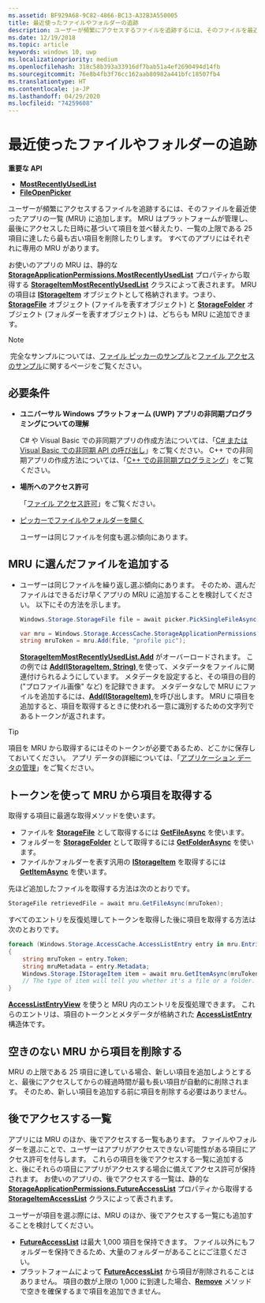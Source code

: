 ```yaml
---
ms.assetid: BF929A68-9C82-4866-BC13-A32B3A550005
title: 最近使ったファイルやフォルダーの追跡
description: ユーザーが頻繁にアクセスするファイルを追跡するには、そのファイルを最近使ったアプリの一覧 (MRU) に追加します。
ms.date: 12/19/2018
ms.topic: article
keywords: windows 10, uwp
ms.localizationpriority: medium
ms.openlocfilehash: 318c58b393a33916df7bab51a4ef2690494d14fb
ms.sourcegitcommit: 76e8b4fb3f76cc162aab80982a441bfc18507fb4
ms.translationtype: HT
ms.contentlocale: ja-JP
ms.lasthandoff: 04/29/2020
ms.locfileid: "74259608"
---
```

# <a name="track-recently-used-files-and-folders"></a>最近使ったファイルやフォルダーの追跡

**重要な API**

- [**MostRecentlyUsedList**](https://docs.microsoft.com/uwp/api/windows.storage.accesscache.storageapplicationpermissions.mostrecentlyusedlist)
- [**FileOpenPicker**](https://docs.microsoft.com/uwp/schemas/appxpackage/appxmanifestschema/element-fileopenpicker)

ユーザーが頻繁にアクセスするファイルを追跡するには、そのファイルを最近使ったアプリの一覧 (MRU) に追加します。 MRU はプラットフォームが管理し、最後にアクセスした日時に基づいて項目を並べ替えたり、一覧の上限である 25 項目に達したら最も古い項目を削除したりします。 すべてのアプリにはそれぞれに専用の MRU があります。

お使いのアプリの MRU は、静的な [**StorageApplicationPermissions.MostRecentlyUsedList**](https://docs.microsoft.com/uwp/api/Windows.Storage.AccessCache.StorageItemMostRecentlyUsedList) プロパティから取得する [**StorageItemMostRecentlyUsedList**](https://docs.microsoft.com/uwp/api/windows.storage.accesscache.storageapplicationpermissions.mostrecentlyusedlist) クラスによって表されます。 MRU の項目は [**IStorageItem**](https://docs.microsoft.com/uwp/api/Windows.Storage.IStorageItem) オブジェクトとして格納されます。つまり、[**StorageFile**](https://docs.microsoft.com/uwp/api/Windows.Storage.StorageFile) オブジェクト (ファイルを表すオブジェクト) と [**StorageFolder**](https://docs.microsoft.com/uwp/api/Windows.Storage.StorageFolder) オブジェクト (フォルダーを表すオブジェクト) は、どちらも MRU に追加できます。

> [!NOTE]
> 完全なサンプルについては、[ファイル ピッカーのサンプル](https://github.com/Microsoft/Windows-universal-samples/tree/master/Samples/FilePicker)と[ファイル アクセスのサンプル](https://github.com/Microsoft/Windows-universal-samples/tree/master/Samples/FileAccess)に関するページをご覧ください。

## <a name="prerequisites"></a>必要条件

-   **ユニバーサル Windows プラットフォーム (UWP) アプリの非同期プログラミングについての理解**

    C# や Visual Basic での非同期アプリの作成方法については、「[C# または Visual Basic での非同期 API の呼び出し](https://docs.microsoft.com/windows/uwp/threading-async/call-asynchronous-apis-in-csharp-or-visual-basic)」をご覧ください。 C++ での非同期アプリの作成方法については、「[C++ での非同期プログラミング](https://docs.microsoft.com/windows/uwp/threading-async/asynchronous-programming-in-cpp-universal-windows-platform-apps)」をご覧ください。

-   **場所へのアクセス許可**

    「[ファイル アクセス許可](file-access-permissions.md)」をご覧ください。

-   [ピッカーでファイルやフォルダーを開く](quickstart-using-file-and-folder-pickers.md)

    ユーザーは同じファイルを何度も選ぶ傾向にあります。

 ## <a name="add-a-picked-file-to-the-mru"></a>MRU に選んだファイルを追加する

-   ユーザーは同じファイルを繰り返し選ぶ傾向にあります。 そのため、選んだファイルはできるだけ早くアプリの MRU に追加することを検討してください。 以下にその方法を示します。

    ```cs
    Windows.Storage.StorageFile file = await picker.PickSingleFileAsync();

    var mru = Windows.Storage.AccessCache.StorageApplicationPermissions.MostRecentlyUsedList;
    string mruToken = mru.Add(file, "profile pic");
    ```

    [**StorageItemMostRecentlyUsedList.Add**](https://docs.microsoft.com/uwp/api/windows.storage.accesscache.storageitemmostrecentlyusedlist.add) がオーバーロードされます。 この例では [**Add(IStorageItem, String)** ](https://docs.microsoft.com/uwp/api/windows.storage.accesscache.storageitemmostrecentlyusedlist.add) を使って、メタデータをファイルに関連付けられるようにしています。 メタデータを設定すると、その項目の目的 ("プロファイル画像" など) を記録できます。 メタデータなしで MRU にファイルを追加するには、[**Add(IStorageItem)** ](https://docs.microsoft.com/uwp/api/windows.storage.accesscache.storageitemmostrecentlyusedlist.add) を呼び出します。 MRU に項目を追加すると、項目を取得するときに使われる一意に識別するための文字列であるトークンが返されます。

> [!TIP]
> 項目を MRU から取得するにはそのトークンが必要であるため、どこかに保存しておいてください。 アプリ データの詳細については、「[アプリケーション データの管理](https://docs.microsoft.com/previous-versions/windows/apps/hh465109(v=win.10))」をご覧ください。

## <a name="use-a-token-to-retrieve-an-item-from-the-mru"></a>トークンを使って MRU から項目を取得する

取得する項目に最適な取得メソッドを使います。

-   ファイルを [**StorageFile**](https://docs.microsoft.com/uwp/api/Windows.Storage.StorageFile) として取得するには [**GetFileAsync**](https://docs.microsoft.com/uwp/api/windows.storage.accesscache.storageitemmostrecentlyusedlist.getfileasync) を使います。
-   フォルダーを [**StorageFolder**](https://docs.microsoft.com/uwp/api/Windows.Storage.StorageFolder) として取得するには [**GetFolderAsync**](https://docs.microsoft.com/uwp/api/windows.storage.accesscache.storageitemmostrecentlyusedlist.getfolderasync) を使います。
-   ファイルかフォルダーを表す汎用の [**IStorageItem**](https://docs.microsoft.com/uwp/api/Windows.Storage.IStorageItem) を取得するには [**GetItemAsync**](https://docs.microsoft.com/uwp/api/windows.storage.accesscache.storageitemmostrecentlyusedlist.getitemasync) を使います。

先ほど追加したファイルを取得する方法は次のとおりです。

```cs
StorageFile retrievedFile = await mru.GetFileAsync(mruToken);
```

すべてのエントリを反復処理してトークンを取得した後に項目を取得する方法は次のとおりです。

```cs
foreach (Windows.Storage.AccessCache.AccessListEntry entry in mru.Entries)
{
    string mruToken = entry.Token;
    string mruMetadata = entry.Metadata;
    Windows.Storage.IStorageItem item = await mru.GetItemAsync(mruToken);
    // The type of item will tell you whether it's a file or a folder.
}
```

[  **AccessListEntryView**](https://docs.microsoft.com/uwp/api/Windows.Storage.AccessCache.AccessListEntryView) を使うと MRU 内のエントリを反復処理できます。 これらのエントリは、項目のトークンとメタデータが格納された [**AccessListEntry**](https://docs.microsoft.com/uwp/api/Windows.Storage.AccessCache.AccessListEntry) 構造体です。

## <a name="removing-items-from-the-mru-when-its-full"></a>空きのない MRU から項目を削除する

MRU の上限である 25 項目に達している場合、新しい項目を追加しようとすると、最後にアクセスしてからの経過時間が最も長い項目が自動的に削除されます。 そのため、新しい項目を追加する前に項目を削除する必要はありません。

## <a name="future-access-list"></a>後でアクセスする一覧

アプリには MRU のほか、後でアクセスする一覧もあります。 ファイルやフォルダーを選ぶことで、ユーザーはアプリがアクセスできない可能性がある項目にアクセス許可を付与します。 これらの項目を後でアクセスする一覧に追加すると、後にそれらの項目にアプリがアクセスする場合に備えてアクセス許可が保持されます。 お使いのアプリの、後でアクセスする一覧は、静的な [**StorageApplicationPermissions.FutureAccessList**](https://docs.microsoft.com/uwp/api/Windows.Storage.AccessCache.StorageItemAccessList) プロパティから取得する [**StorageItemAccessList**](https://docs.microsoft.com/uwp/api/windows.storage.accesscache.storageapplicationpermissions.futureaccesslist) クラスによって表されます。

ユーザーが項目を選ぶ際には、MRU のほか、後でアクセスする一覧にも追加することを検討してください。

-   [  **FutureAccessList**](https://docs.microsoft.com/uwp/api/windows.storage.accesscache.storageapplicationpermissions.futureaccesslist) は最大 1,000 項目を保持できます。 ファイル以外にもフォルダーを保持できるため、大量のフォルダーがあることにご注意ください。
-   プラットフォームによって [**FutureAccessList**](https://docs.microsoft.com/uwp/api/windows.storage.accesscache.storageapplicationpermissions.futureaccesslist) から項目が削除されることはありません。 項目の数が上限の 1,000 に到達した場合、[**Remove**](https://docs.microsoft.com/uwp/api/windows.storage.accesscache.storageitemmostrecentlyusedlist.remove) メソッドで空きを確保するまで項目を追加できません。
